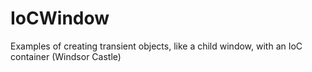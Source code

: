 # IoCWindow
Examples of creating transient objects, like a child window, with an IoC container (Windsor Castle)
